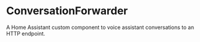 # ConversationForwarder
A Home Assistant custom component to voice assistant conversations to an HTTP endpoint. 
